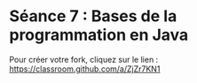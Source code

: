# Séance 7 : Bases de la programmation en Java

Pour créer votre fork, cliquez sur le lien : https://classroom.github.com/a/ZjZr7KN1
